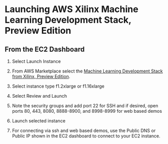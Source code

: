 # Launching AWS Xilinx Machine Learning Development Stack, Preview Edition

## From the EC2 Dashboard

1. Select Launch Instance

2. From AWS Marketplace select the [Machine Learning Development Stack from Xilinx, Preview Edition][].

3. Select instance type f1.2xlarge or f1.16xlarge 

4. Select Review and Launch

5. Note the security groups and add port 22 for SSH and if desired, open ports 80, 443, 8080, 8888-8900, and 8998-8999 for web based demos

6. Launch selected instance

7. For connecting via ssh and web based demos, use the Public DNS or Public IP shown in the EC2 dashboard to connect to your EC2 instance.






[Machine Learning Development Stack from Xilinx, Preview Edition]: Edition]https://aws.amazon.com/marketplace/pp/B077FM2JNS
